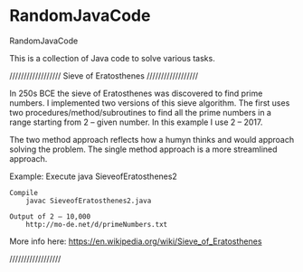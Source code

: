 # RandomJavaCode
RandomJavaCode

This is a collection of Java code to solve various tasks.

////////////////// Sieve of Eratosthenes //////////////////

In 250s BCE the sieve of Eratosthenes was discovered to find prime numbers.  I implemented two versions of this sieve algorithm.  The first uses two procedures/method/subroutines to find all the prime numbers in a range starting from 2 – given number.  In this example I use 2 – 2017.

The two method approach reflects how a humyn thinks and would approach solving the problem.  The single method approach is a more streamlined approach. 

Example: 
	Execute
		java SieveofEratosthenes2

	Compile
		javac SieveofEratosthenes2.java

	Output of 2 – 10,000
		http://mo-de.net/d/primeNumbers.txt

More info here:  https://en.wikipedia.org/wiki/Sieve_of_Eratosthenes


//////////////////


